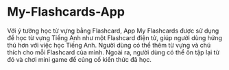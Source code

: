 # My-Flashcards-App
  Với ý tưởng học từ vựng bằng Flashcard, App My Flashcards được sử dụng để học từ vựng Tiếng Anh như một Flashcard điện tử, giúp người dùng hứng thú hơn với việc học Tiếng Anh.
  Người dùng có thể thêm từ vựng và chú thích cho mỗi Flashcard của mình. Ngoài ra, người dùng có thể ôn tập lại từ đó và chơi mini game để củng cố kiến thức đã học.
